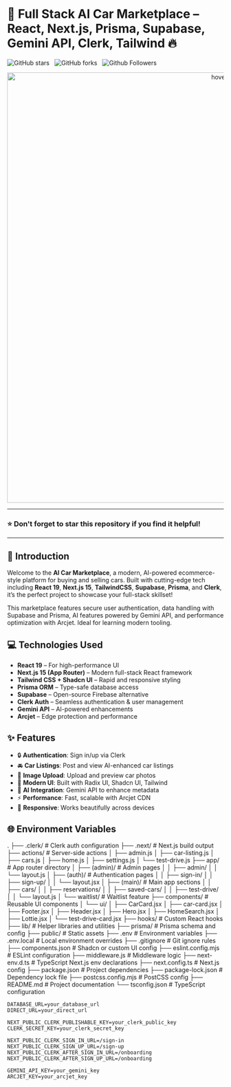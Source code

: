 # 🚗 Full Stack AI Car Marketplace – React, Next.js, Prisma, Supabase, Gemini API, Clerk, Tailwind 🔥

![GitHub stars](https://img.shields.io/github/stars/tejasvi8686/ai-car?style=social)&nbsp;&nbsp;
![GitHub forks](https://img.shields.io/github/forks/tejasvi8686/ai-car?style=social)&nbsp;&nbsp;
![Github Followers](https://img.shields.io/github/followers/tejasvi8686.svg?style=social&label=Follow)&nbsp;&nbsp;

<p align="center">

  <img src="https://i.ibb.co/Q7b8cT0D/Screenshot-2025-04-13-at-2-27-57-PM.png" width="1000" title="hover text">
  
</p>

---
### ⭐ Don't forget to star this repository if you find it helpful!
---

## 📑 Introduction

Welcome to the **AI Car Marketplace**, a modern, AI-powered ecommerce-style platform for buying and selling cars. Built with cutting-edge tech including **React 19**, **Next.js 15**, **TailwindCSS**, **Supabase**, **Prisma**, and **Clerk**, it’s the perfect project to showcase your full-stack skillset!

This marketplace features secure user authentication, data handling with Supabase and Prisma, AI features powered by Gemini API, and performance optimization with Arcjet. Ideal for learning modern tooling.

## 💻 Technologies Used

- **React 19** – For high-performance UI
- **Next.js 15 (App Router)** – Modern full-stack React framework
- **Tailwind CSS + Shadcn UI** – Rapid and responsive styling
- **Prisma ORM** – Type-safe database access
- **Supabase** – Open-source Firebase alternative
- **Clerk Auth** – Seamless authentication & user management
- **Gemini API** – AI-powered enhancements
- **Arcjet** – Edge protection and performance

## ✨ Features

- 🔒 **Authentication**: Sign in/up via Clerk
- 🚘 **Car Listings**: Post and view AI-enhanced car listings
- 📸 **Image Upload**: Upload and preview car photos
- 🎨 **Modern UI**: Built with Radix UI, Shadcn UI, Tailwind
- 🧠 **AI Integration**: Gemini API to enhance metadata
- ⚡ **Performance**: Fast, scalable with Arcjet CDN
- 📱 **Responsive**: Works beautifully across devices

## 🌐 Environment Variables

.
├── .clerk/                      # Clerk auth configuration
├── .next/                       # Next.js build output
├── actions/                     # Server-side actions
│   ├── admin.js
│   ├── car-listing.js
│   ├── cars.js
│   ├── home.js
│   ├── settings.js
│   └── test-drive.js
├── app/                         # App router directory
│   ├── (admin)/                 # Admin pages
│   │   ├── admin/
│   │   └── layout.js
│   ├── (auth)/                  # Authentication pages
│   │   ├── sign-in/
│   │   ├── sign-up/
│   │   └── layout.jsx
│   ├── (main)/                  # Main app sections
│   │   ├── cars/
│   │   ├── reservations/
│   │   ├── saved-cars/
│   │   ├── test-drive/
│   │   └── layout.js
│   └── waitlist/               # Waitlist feature
├── components/                  # Reusable UI components
│   └── ui/
│       ├── CarCard.jsx
│       ├── car-card.jsx
│       ├── Footer.jsx
│       ├── Header.jsx
│       ├── Hero.jsx
│       ├── HomeSearch.jsx
│       ├── Lottie.jsx
│       └── test-drive-card.jsx
├── hooks/                       # Custom React hooks
├── lib/                         # Helper libraries and utilities
├── prisma/                      # Prisma schema and config
├── public/                      # Static assets
├── .env                         # Environment variables
├── .env.local                   # Local environment overrides
├── .gitignore                   # Git ignore rules
├── components.json              # Shadcn or custom UI config
├── eslint.config.mjs           # ESLint configuration
├── middleware.js                # Middleware logic
├── next-env.d.ts                # TypeScript Next.js env declarations
├── next.config.ts               # Next.js config
├── package.json                 # Project dependencies
├── package-lock.json            # Dependency lock file
├── postcss.config.mjs           # PostCSS config
├── README.md                    # Project documentation
└── tsconfig.json                # TypeScript configuration


```env
DATABASE_URL=your_database_url
DIRECT_URL=your_direct_url

NEXT_PUBLIC_CLERK_PUBLISHABLE_KEY=your_clerk_public_key
CLERK_SECRET_KEY=your_clerk_secret_key

NEXT_PUBLIC_CLERK_SIGN_IN_URL=/sign-in
NEXT_PUBLIC_CLERK_SIGN_UP_URL=/sign-up
NEXT_PUBLIC_CLERK_AFTER_SIGN_IN_URL=/onboarding
NEXT_PUBLIC_CLERK_AFTER_SIGN_UP_URL=/onboarding

GEMINI_API_KEY=your_gemini_key
ARCJET_KEY=your_arcjet_key
